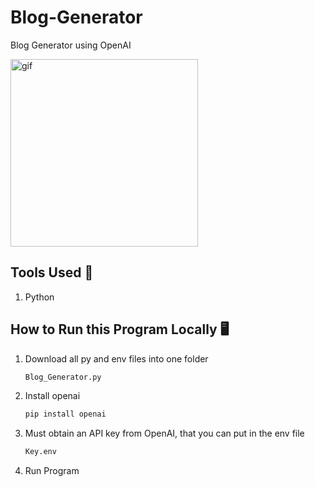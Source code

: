 # Blog-Generator
Blog Generator using OpenAI

<img width="300" alt="gif" src="https://recurpost.com/wp-content/uploads/2020/05/01recurpost-gif-1.gif">

## Tools Used 🔧
1. Python

## How to Run this Program Locally 🖥️
1. Download all py and env files into one folder
   ```cmd
   Blog_Generator.py
   ```
2. Install openai
   ```cmd
   pip install openai
   ```
3. Must obtain an API key from OpenAI, that you can put in the env file
   ```cmd
   Key.env
   ```
4. Run Program
